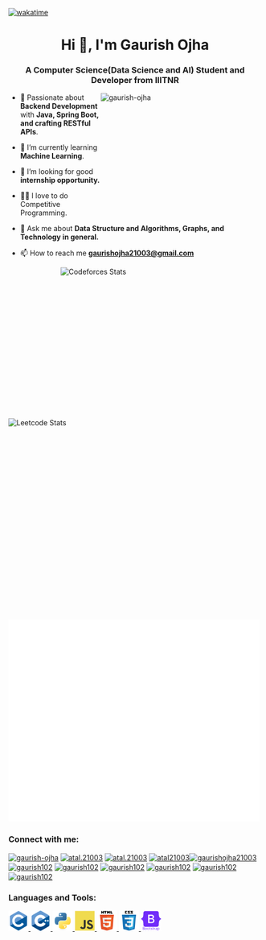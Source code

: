  [![wakatime](https://wakatime.com/badge/user/663e162e-324f-45a9-b59c-3069aeb0e8fa.svg)](https://wakatime.com/@663e162e-324f-45a9-b59c-3069aeb0e8fa)
<h1 align="center">Hi 👋, I'm Gaurish Ojha</h1>
<h3 align="center">A Computer Science(Data Science and AI) Student and Developer from IIITNR</h3>
<img align="right" src="https://wakatime.com/share/@gaurish21102/fd40fa31-41f3-4f44-b40d-bb2ebcbdc43d.svg" alt="gaurish-ojha" height="220" width="320" />

- 🔭 Passionate about **Backend Development** with **Java, Spring Boot, and crafting RESTful APIs**.

- 👯 I’m currently learning **Machine Learning**.

- 🤝 I’m looking for good **internship opportunity.**

- 👨‍💻 I love to do Competitive Programming.

- 💬 Ask me about **Data Structure and Algorithms, Graphs, and Technology in general.**

- 📫 How to reach me **gaurishojha21003@gmail.com**
<div>
  <img src="https://raw.githubusercontent.com/gaurishiiitnr/cf-visualizer/main/output/light_card.svg" alt="Codeforces Stats" width="400" height="300" style="float: right; margin-left: 20px;" />
    <img src="https://leetcard.jacoblin.cool/gaurish102?ext=contest" alt="Leetcode Stats" width="400" height="400" style="float: left; margin-right: 20px;" />
     <img src="https://raw.githubusercontent.com/GaurishIIITNR/cc-visualizer/9267890486214e2f4ce478a33a01ca7d057e957d/src/main/java/com/ccvisualizer/ccvisualizer/output.svg" alt="Codeforces Stats" width="500" height="400" />
</div>

<h3 align="left">Connect with me:</h3>
<p align="left">
<a href="https://linkedin.com/in/gaurish-ojha" target="blank"><img align="center" src="https://raw.githubusercontent.com/rahuldkjain/github-profile-readme-generator/master/src/images/icons/Social/linked-in-alt.svg" alt="gaurish-ojha" height="30" width="40" /></a> <a href="https://codeforces.com/profile/atal.21003" target="blank"><img align="center" src="https://raw.githubusercontent.com/rahuldkjain/github-profile-readme-generator/master/src/images/icons/Social/codeforces.svg" alt="atal.21003" height="30" width="40" /></a>
<a href="https://www.codechef.com/users/atal21003" target="blank"><img align="center" src="https://cdn.jsdelivr.net/npm/simple-icons@3.1.0/icons/codechef.svg" alt="atal.21003" height="30" width="40" /></a>
<a href="https://www.hackerearth.com/@atal21003" target="blank"><img align="center" src="https://raw.githubusercontent.com/rahuldkjain/github-profile-readme-generator/master/src/images/icons/Social/hackerearth.svg" alt="atal21003" height="30" width="40" /></a><a href="https://www.hackerrank.com/gaurishojha21003" target="blank"><img align="center" src="https://raw.githubusercontent.com/rahuldkjain/github-profile-readme-generator/master/src/images/icons/Social/hackerrank.svg" alt="gaurishojha21003" height="30" width="40" /></a>
<a href="https://www.leetcode.com/gaurish102" target="blank"><img align="center" src="https://raw.githubusercontent.com/rahuldkjain/github-profile-readme-generator/master/src/images/icons/Social/leet-code.svg" alt="gaurish102" height="30" width="40" /></a> <a href="https://clist.by/account/atal/resource/codingcompetitions.withgoogle.com/" target="blank"><img align="center" src="https://clist.by/media/sizes/64x64/img/resources/codingcompetitions_withgoogle_com.png" alt="gaurish102" height="30" width="40" /></a>
  <a href="https://atcoder.jp/users/atal21003" target="blank"><img align="center" src="https://clist.by/media/sizes/32x32/img/resources/atcoder_jp.png" alt="gaurish102" height="30" width="40" /></a>
 <a href="https://auth.geeksforgeeks.org/user/gaurish_ojha/" target="blank"><img align="center" src="https://media.geeksforgeeks.org/gfg-gg-logo.svg" alt="gaurish102" height="30" width="40" /></a>
  <a href="https://clist.by/coder/atal21003/" target="blank"><img align="center" src="https://clist.by/static/img/logo-48.png?1654998059" alt="gaurish102" height="30" width="60" /></a>
  <a href="https://www.stopstalk.com/user/profile/Gaurish_Ojha" target="blank"><img align="center" src="https://www.stopstalk.com/stopstalk/static/images/StopStalk.png?_rev=20201225170526" alt="gaurish102" height="30" width="60" /></a>
</p>

<h3 align="left">Languages and Tools:</h3>
<p align="left"> 
 <a href="https://www.cprogramming.com/" target="_blank" rel="noreferrer"> <img src="https://raw.githubusercontent.com/devicons/devicon/master/icons/c/c-original.svg" alt="c" width="40" height="40"/> </a>
 <a href="https://www.w3schools.com/cpp/" target="_blank" rel="noreferrer"> <img src="https://raw.githubusercontent.com/devicons/devicon/master/icons/cplusplus/cplusplus-original.svg" alt="cplusplus" width="40" height="40"/> </a> 
 <a href="https://www.python.org" target="_blank" rel="noreferrer"> <img src="https://raw.githubusercontent.com/devicons/devicon/master/icons/python/python-original.svg" alt="python" width="40" height="40"/> </a> 
 <a href="https://developer.mozilla.org/en-US/docs/Web/JavaScript" target="_blank" rel="noreferrer"> <img src="https://raw.githubusercontent.com/devicons/devicon/master/icons/javascript/javascript-original.svg" alt="javascript" width="40" height="40"/> </a> 
 <a href="https://www.w3.org/html/" target="_blank" rel="noreferrer"> <img src="https://raw.githubusercontent.com/devicons/devicon/master/icons/html5/html5-original-wordmark.svg" alt="html5" width="40" height="40"/> </a>  
 <a href="https://www.w3schools.com/css/" target="_blank" rel="noreferrer"> <img src="https://raw.githubusercontent.com/devicons/devicon/master/icons/css3/css3-original-wordmark.svg" alt="css3" width="40" height="40"/> </a>
  <a href="https://getbootstrap.com" target="_blank" rel="noreferrer"> <img src="https://raw.githubusercontent.com/devicons/devicon/master/icons/bootstrap/bootstrap-plain-wordmark.svg" alt="bootstrap" width="40" height="40"/> </a> 

